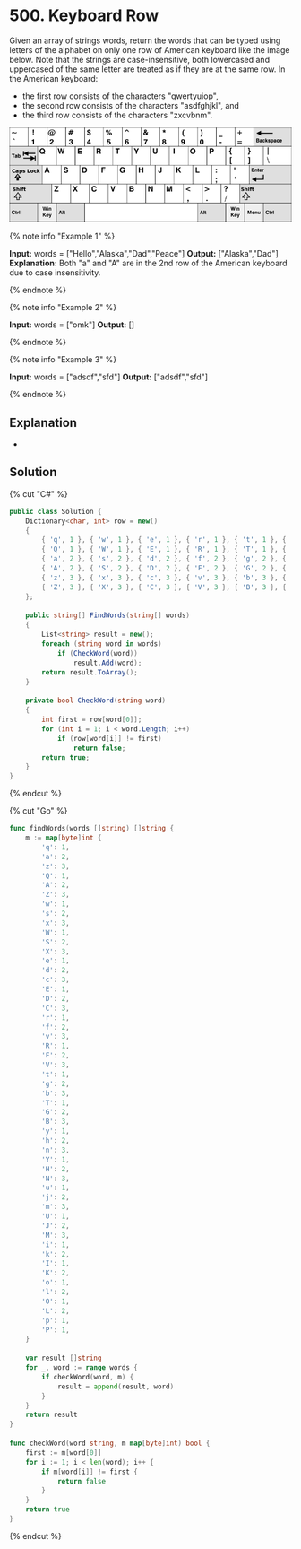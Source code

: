 # 500. Keyboard Row

Given an array of strings words, return the words that can be typed using letters of the alphabet on only one row of American keyboard like the image below. Note that the strings are case-insensitive, both lowercased and uppercased of the same letter are treated as if they are at the same row. In the American keyboard:

- the first row consists of the characters "qwertyuiop",
- the second row consists of the characters "asdfghjkl", and
- the third row consists of the characters "zxcvbnm".

![500_statement](_images/500_statement.png "Statement")

{% note info "Example 1" %}

**Input:** words = ["Hello","Alaska","Dad","Peace"]
**Output:** ["Alaska","Dad"]
**Explanation:** Both "a" and "A" are in the 2nd row of the American keyboard due to case insensitivity.

{% endnote %}

{% note info "Example 2" %}

**Input:** words = ["omk"]
**Output:** []

{% endnote %}

{% note info "Example 3" %}

**Input:** words = ["adsdf","sfd"]
**Output:** ["adsdf","sfd"]

{% endnote %}

## Explanation
-

## Solution
{% cut "C#" %}
```cs
public class Solution {
    Dictionary<char, int> row = new() 
    {
        { 'q', 1 }, { 'w', 1 }, { 'e', 1 }, { 'r', 1 }, { 't', 1 }, { 'y', 1 }, { 'u', 1 }, { 'i', 1 }, { 'o', 1 }, { 'p', 1 },
        { 'Q', 1 }, { 'W', 1 }, { 'E', 1 }, { 'R', 1 }, { 'T', 1 }, { 'Y', 1 }, { 'U', 1 }, { 'I', 1 }, { 'O', 1 }, { 'P', 1 },
        { 'a', 2 }, { 's', 2 }, { 'd', 2 }, { 'f', 2 }, { 'g', 2 }, { 'h', 2 }, { 'j', 2 }, { 'k', 2 }, { 'l', 2 },
        { 'A', 2 }, { 'S', 2 }, { 'D', 2 }, { 'F', 2 }, { 'G', 2 }, { 'H', 2 }, { 'J', 2 }, { 'K', 2 }, { 'L', 2 },
        { 'z', 3 }, { 'x', 3 }, { 'c', 3 }, { 'v', 3 }, { 'b', 3 }, { 'n', 3 }, { 'm', 3 },
        { 'Z', 3 }, { 'X', 3 }, { 'C', 3 }, { 'V', 3 }, { 'B', 3 }, { 'N', 3 }, { 'M', 3 }
    };

    public string[] FindWords(string[] words) 
    {
        List<string> result = new();
        foreach (string word in words)
            if (CheckWord(word))
                result.Add(word);
        return result.ToArray();
    }

    private bool CheckWord(string word)
    {
        int first = row[word[0]];
        for (int i = 1; i < word.Length; i++)
            if (row[word[i]] != first)
                return false;
        return true;
    }
}
```
{% endcut %}

{% cut "Go" %}
```go
func findWords(words []string) []string {
    m := map[byte]int {
        'q': 1, 
        'a': 2, 
        'z': 3,
        'Q': 1, 
        'A': 2, 
        'Z': 3,
        'w': 1, 
        's': 2,
        'x': 3,
        'W': 1, 
        'S': 2, 
        'X': 3,
        'e': 1, 
        'd': 2, 
        'c': 3,
        'E': 1, 
        'D': 2, 
        'C': 3,
        'r': 1, 
        'f': 2, 
        'v': 3,
        'R': 1, 
        'F': 2, 
        'V': 3,
        't': 1, 
        'g': 2, 
        'b': 3,
        'T': 1, 
        'G': 2, 
        'B': 3,
        'y': 1, 
        'h': 2, 
        'n': 3,
        'Y': 1, 
        'H': 2, 
        'N': 3,
        'u': 1, 
        'j': 2, 
        'm': 3,
        'U': 1, 
        'J': 2, 
        'M': 3,
        'i': 1, 
        'k': 2,
        'I': 1, 
        'K': 2,
        'o': 1, 
        'l': 2,
        'O': 1, 
        'L': 2,
        'p': 1,
        'P': 1,
    }

    var result []string
    for _, word := range words {
        if checkWord(word, m) {
            result = append(result, word)
        }
    }
    return result
}

func checkWord(word string, m map[byte]int) bool {
    first := m[word[0]]
    for i := 1; i < len(word); i++ {
        if m[word[i]] != first {
            return false
        }
    }
    return true
}
```
{% endcut %}